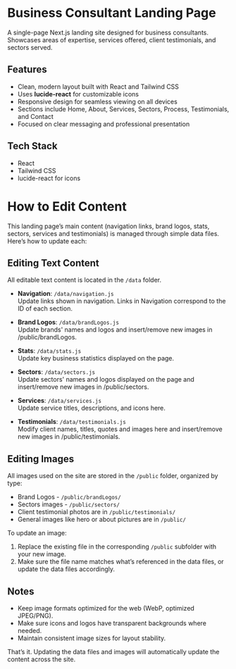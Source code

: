 # Business Consultant Landing Page

A single-page Next.js landing site designed for business consultants. Showcases areas of expertise, services offered, client testimonials, and sectors served.

## Features

- Clean, modern layout built with React and Tailwind CSS
- Uses **lucide-react** for customizable icons
- Responsive design for seamless viewing on all devices
- Sections include Home, About, Services, Sectors, Process, Testimonials, and Contact
- Focused on clear messaging and professional presentation

## Tech Stack

- React
- Tailwind CSS
- lucide-react for icons

# How to Edit Content

This landing page’s main content (navigation links, brand logos, stats, sectors, services and testimonials) is managed through simple data files. Here’s how to update each:

## Editing Text Content

All editable text content is located in the `/data` folder.

- **Navigation**: `/data/navigation.js`  
  Update links shown in navigation. Links in Navigation correspond to the ID of each section.

- **Brand Logos**: `/data/brandLogos.js`  
  Update brands' names and logos and insert/remove new images in /public/brandLogos.

- **Stats**: `/data/stats.js`  
  Update key business statistics displayed on the page.

- **Sectors**: `/data/sectors.js`  
  Update sectors' names and logos displayed on the page and insert/remove new images in /public/sectors.

- **Services**: `/data/services.js`  
  Update service titles, descriptions, and icons here.

- **Testimonials**: `/data/testimonials.js`  
  Modify client names, titles, quotes and images here and insert/remove new images in /public/testimonials.

## Editing Images

All images used on the site are stored in the `/public` folder, organized by type:

- Brand Logos - `/public/brandLogos/`
- Sectors images - `/public/sectors/`
- Client testimonial photos are in `/public/testimonials/`
- General images like hero or about pictures are in `/public/`

To update an image:

1. Replace the existing file in the corresponding `/public` subfolder with your new image.
2. Make sure the file name matches what’s referenced in the data files, or update the data files accordingly.

## Notes

- Keep image formats optimized for the web (WebP, optimized JPEG/PNG).
- Make sure icons and logos have transparent backgrounds where needed.
- Maintain consistent image sizes for layout stability.

That’s it. Updating the data files and images will automatically update the content across the site.
